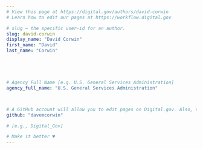 ```yaml
---
# View this page at https://digital.gov/authors/david-corwin
# Learn how to edit our pages at https://workflow.digital.gov

# slug — the specific user-id for an author.
slug: david-corwin
display_name: "David Corwin"
first_name: "David"
last_name: "Corwin"





# Agency Full Name [e.g. U.S. General Services Administration]
agency_full_name: "U.S. General Services Administration"



# A GitHub account will allow you to edit pages on Digital.gov. Also, the image used in your GitHub account can be used to populate your digital.gov profile photo. Learn more about getting a Github account at [URL]
github: "davemcorwin"

# [e.g., Digital_Gov]

# Make it better ♥
---
```

